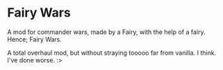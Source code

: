 # Fairy Wars
 A mod for commander wars, made by a Fairy, with the help of a fairy. Hence; Fairy Wars.

 A total overhaul mod, but without straying tooooo far from vanilla. I think. I've done worse. :>
